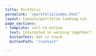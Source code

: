 ```yaml
---
title: Portfolio
permalink: "/portfolio/index.html"
layout: layouts/portfolio-landing.njk
page_sections:
- template: call-to-action
  text: Interested in working together?
  buttonText: Get in touch
  buttonPath: "/contact"

---
```

